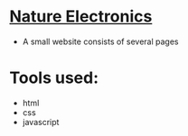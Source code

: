 # [Nature Electronics](https://aleksandr-flip.github.io/train-security-system/)
- A small website consists of several pages
# Tools used:
- html
- css
- javascript
